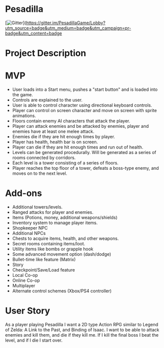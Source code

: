 # Pesadilla


[![Gitter](https://badges.gitter.im/Join%20Chat.svg)](https://gitter.im/PesadillaGame/Lobby?utm_source=badge&utm_medium=badge&utm_campaign=pr-badge&utm_content=badge


# Project Description

# MVP
* User loads into a Start menu, pushes a "start button" and is loaded into the game.
* Controls are explained to the user.
* User is able to control character using directional keyboard controls.
* Player can control on screen character and move on screen with sprite animations.
* Floors contain enemy AI characters that attack the player.
* Player can attack enemies and be attacked by enemies, player and enemies have at least one melee attack.
* Enemies die if they are hit enough times by player.
* Player has health, health bar is on screen.
* Player can die if they are hit enough times and run out of health.
* Levels can be generated procedurally.  Will be generated as a series of rooms connected by corridors.
* Each level is a tower consisting of a series of floors.
* Player reaches the top floor of a tower, defeats a boss-type enemy, and moves on to the next level.

# Add-ons
* Additional towers/levels.
* Ranged attacks for player and enemies.
* Items (Potions, money, additional weapons/shields)
* Inventory system to manage player items.
* Shopkeeper NPC
* Additional NPCs
* Chests to acquire items, health, and other weapons.
* Secret rooms containing items/loot.
* Utility items like bombs or grapple hook
* Some advanced movement option (dash/dodge)
* Bullet-time like feature (Matrix)
* Story
* Checkpoint/Save/Load feature
* Local Co-op
* Online Co-op
* Multiplayer
* Alternate control schemes (Xbox/PS4 controller)

# User Story
As a player playing Pesadilla I want a 2D type Action RPG similar to Legend of Zelda: A Link to the Past, and Binding of Isaac. I want to be able to attack enemies and kill them, and die if they kill me. If I kill the final boss I beat the level, and if I die I start over.
